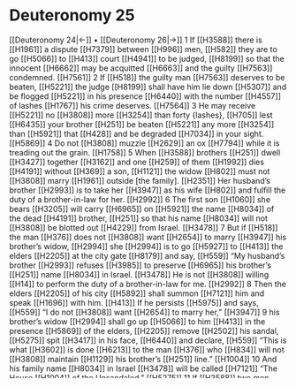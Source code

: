 # Deuteronomy 25
[[Deuteronomy 24|←]] • [[Deuteronomy 26|→]]
1 If [[H3588]] there is [[H1961]] a dispute [[H7379]] between [[H996]] men, [[H582]] they are to go [[H5066]] to [[H413]] court [[H4941]] to be judged, [[H8199]] so that the innocent [[H6662]] may be acquitted [[H6663]] and the guilty [[H7563]] condemned. [[H7561]] 
2 If [[H518]] the guilty man [[H7563]] deserves to be beaten, [[H5221]] the judge [[H8199]] shall have him lie down [[H5307]] and be flogged [[H5221]] in his presence [[H6440]] with the number [[H4557]] of lashes [[H1767]] his crime deserves. [[H7564]] 
3 He may receive [[H5221]] no [[H3808]] more [[H3254]] than forty {lashes}, [[H705]] lest [[H6435]] your brother [[H251]] be beaten [[H5221]] any more [[H3254]] than [[H5921]] that [[H428]] and be degraded [[H7034]] in your sight. [[H5869]] 
4 Do not [[H3808]] muzzle [[H2629]] an ox [[H7794]] while it is treading out the grain. [[H1758]] 
5 When [[H3588]] brothers [[H251]] dwell [[H3427]] together [[H3162]] and one [[H259]] of them [[H1992]] dies [[H4191]] without [[H369]] a son, [[H1121]] the widow [[H802]] must not [[H3808]] marry [[H1961]] outside [the family]. [[H2351]] Her husband’s brother [[H2993]] is to take her [[H3947]] as his  wife [[H802]] and fulfill the duty of a brother-in-law for her. [[H2992]] 
6 The first son [[H1060]] she bears [[H3205]] will carry [[H6965]] on [[H5921]] the name [[H8034]] of the dead [[H4191]] brother, [[H251]] so that his name [[H8034]] will not [[H3808]] be blotted out [[H4229]] from Israel. [[H3478]] 
7 But if [[H518]] the man [[H376]] does not [[H3808]] want [[H2654]] to marry [[H3947]] his brother’s widow, [[H2994]] she [[H2994]] is to go [[H5927]] to [[H413]] the elders [[H2205]] at the city gate [[H8179]] and say, [[H559]] “My husband’s brother [[H2993]] refuses [[H3985]] to preserve [[H6965]] his brother’s [[H251]] name [[H8034]] in Israel. [[H3478]] He is not [[H3808]] willing [[H14]] to perform the duty of a brother-in-law for me. [[H2992]] 
8 Then the elders [[H2205]] of his city [[H5892]] shall summon [[H7121]] him  and speak [[H1696]] with him. [[H413]] If he persists [[H5975]] and says, [[H559]] “I do not [[H3808]] want [[H2654]] to marry her,” [[H3947]] 
9 his brother’s widow [[H2994]] shall go up [[H5066]] to him [[H413]] in the presence [[H5869]] of the elders, [[H2205]] remove [[H2502]] his sandal, [[H5275]] spit [[H3417]] in his face, [[H6440]] and declare, [[H559]] “This is what [[H3602]] is done [[H6213]] to the man [[H376]] who [[H834]] will not [[H3808]] maintain [[H1129]] his brother’s [[H251]] line.” [[H1004]] 
10 And his family name [[H8034]] in Israel [[H3478]] will be called [[H7121]] “The House [[H1004]] of the Unsandaled.” [[H5275]] 
11 If [[H3588]] two men [[H376]] are fighting, [[H5327]] and the wife [[H802]] of one [[H259]] steps in [[H7126]] to rescue [[H5337]] her husband [[H376]] from [[H3027]] the one striking him, [[H5221]] and she reaches out [[H7971]] her hand [[H3027]] and grabs [[H2388]] his genitals, [[H4016]] 
12 you are to cut off [[H7112]] her hand. [[H3709]] You must show her no pity. [[H2347]] 
13 You shall not [[H3808]] have [[H1961]] two differing weights [[H68]] in your bag, [[H3599]] one heavy [[H1419]] and one light. [[H6996]] 
14 You shall not [[H3808]] have [[H1961]] two differing measures [[H374]] in your house, [[H1004]] a larger [[H1419]] and a smaller. [[H6996]] 
15 You must maintain [[H1961]] accurate [[H8003]] and honest [[H6664]] weights [[H68]] [and] [[H8003]] measures, [[H374]] so that [[H4616]] you may live long [[H748]] in [[H5921]] the land [[H127]] the LORD [[H3068]] your God [[H430]] is giving you. [[H5414]] 
16 For [[H3588]] everyone [[H3605]] who behaves [[H6213]] dishonestly [[H5766]] in regard to these things [[H428]] is detestable [[H8441]] to the LORD [[H3068]] your God. [[H430]] 
17 Remember [[H2142]] what [[H834]] the Amalekites [[H6002]] did [[H6213]] to you  along your way [[H1870]] from [[H3318]] Egypt, [[H4714]] 
18 how [[H834]] they met you [[H7136]] on your journey [[H1870]] when you [[H859]] were tired [[H3023]] and weary, [[H5889]] and they attacked [[H2179]] all [[H3605]] your stragglers; [[H2826]] they had no [[H3808]] fear [[H3373]] of God. [[H430]] 
19 When the LORD [[H3068]] your God [[H430]] gives you rest [[H5117]] from [[H3605]] the enemies [[H341]] all around you [[H5439]] in the land [[H776]] [He] [[H3068]] is giving [[H5414]] you to possess [[H3423]] as an inheritance, [[H5159]] you are to blot out [[H4229]] the memory [[H2143]] of Amalek [[H6002]] from under [[H8478]] heaven. [[H8064]] Do not [[H3808]] forget! [[H7911]] 
